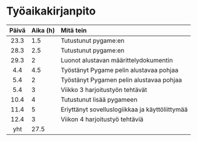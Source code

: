 # Työaikakirjanpito

| **Päivä** | **Aika (h)** | **Mitä tein**  |
| :----:|:-----| :-----|
| 23.3 | 1.5    | Tutustunut pygame:en |
| 28.3 | 2.5    | Tutustunut pygame:en |
| 29.3 | 2    | Luonot alustavan määrittelydokumentin |
| 4.4  | 4.5  | Työstänyt Pygame pelin alustavaa pohjaa |
| 5.4  | 2  | Työstänyt Pygamen pelin alustavaa pohjaa |
| 5.4  | 3  | Viikko 3 harjoitustyön tehtävät |
| 10.4| 4 | Tutustunut lisää pygameen|
| 11.4| 5 | Eriyttänyt sovelluslogiikkaa ja käyttöliittymää
| 12.4 | 3 | Viikon 4 harjoitustyö tehtäviä |
|yht | 27.5| |

